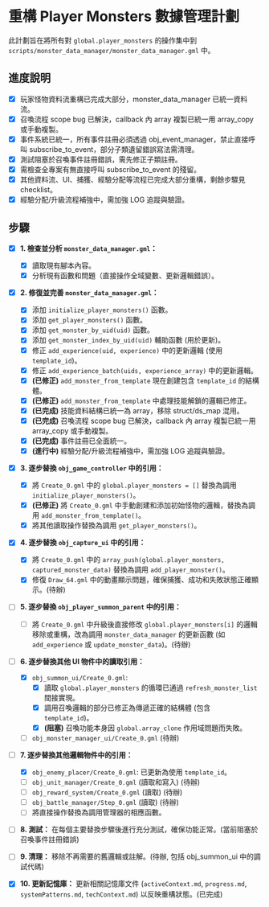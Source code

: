 # 重構 Player Monsters 數據管理計劃


此計劃旨在將所有對 `global.player_monsters` 的操作集中到 `scripts/monster_data_manager/monster_data_manager.gml` 中。

## 進度說明
- [x] 玩家怪物資料流重構已完成大部分，monster_data_manager 已統一資料流。
- [x] 召喚流程 scope bug 已解決，callback 內 array 複製已統一用 array_copy 或手動複製。
- [x] 事件系統已統一，所有事件註冊必須透過 obj_event_manager，禁止直接呼叫 subscribe_to_event，部分子類遺留錯誤寫法需清理。
- [x] 測試阻塞於召喚事件註冊錯誤，需先修正子類註冊。
- [X] 需檢查全專案有無直接呼叫 subscribe_to_event 的殘留。
- [x] 其他資料流、UI、捕獲、經驗分配等流程已完成大部分重構，剩餘步驟見 checklist。
- [X] 經驗分配/升級流程補強中，需加強 LOG 追蹤與驗證。

## 步驟

- [x] **1. 檢查並分析 `monster_data_manager.gml`：**
    - [x] 讀取現有腳本內容。
    - [x] 分析現有函數和問題（直接操作全域變數、更新邏輯錯誤）。

- [x] **2. 修復並完善 `monster_data_manager.gml`：**
    - [x] 添加 `initialize_player_monsters()` 函數。
    - [x] 添加 `get_player_monsters()` 函數。
    - [x] 添加 `get_monster_by_uid(uid)` 函數。
    - [x] 添加 `get_monster_index_by_uid(uid)` 輔助函數 (用於更新)。
    - [x] 修正 `add_experience(uid, experience)` 中的更新邏輯 (使用 `template_id`)。
    - [x] 修正 `add_experience_batch(uids, experience_array)` 中的更新邏輯。
    - [x] **(已修正)** `add_monster_from_template` 現在創建包含 `template_id` 的結構體。
    - [x] **(已修正)** `add_monster_from_template` 中處理技能解鎖的邏輯已修正。
    - [x] **(已完成)** 技能資料結構已統一為 array，移除 struct/ds_map 混用。
    - [x] **(已完成)** 召喚流程 scope bug 已解決，callback 內 array 複製已統一用 array_copy 或手動複製。
    - [x] **(已完成)** 事件註冊已全面統一。
    - [X] **(進行中)** 經驗分配/升級流程補強中，需加強 LOG 追蹤與驗證。

- [x] **3. 逐步替換 `obj_game_controller` 中的引用：**
    - [x] 將 `Create_0.gml` 中的 `global.player_monsters = []` 替換為調用 `initialize_player_monsters()`。
    - [x] **(已修正)** 將 `Create_0.gml` 中手動創建和添加初始怪物的邏輯，替換為調用 `add_monster_from_template()`。
    - [x] 將其他讀取操作替換為調用 `get_player_monsters()`。

- [x] **4. 逐步替換 `obj_capture_ui` 中的引用：**
    - [x] 將 `Create_0.gml` 中的 `array_push(global.player_monsters, captured_monster_data)` 替換為調用 `add_player_monster()`。
    - [x] 修復 `Draw_64.gml` 中的動畫顯示問題，確保捕獲、成功和失敗狀態正確顯示。(待辦)

- [ ] **5. 逐步替換 `obj_player_summon_parent` 中的引用：**
    - [ ] 將 `Create_0.gml` 中升級後直接修改 `global.player_monsters[i]` 的邏輯移除或重構，改為調用 `monster_data_manager` 的更新函數 (如 `add_experience` 或 `update_monster_data`)。(待辦)

- [ ] **6. 逐步替換其他 UI 物件中的讀取引用：**
    - [x] `obj_summon_ui/Create_0.gml`:
        - [x] 讀取 `global.player_monsters` 的循環已通過 `refresh_monster_list` 間接實現。
        - [x] 調用召喚邏輯的部分已修正為傳遞正確的結構體 (包含 `template_id`)。
        - [x] **(阻塞)** 召喚功能本身因 `global.array_clone` 作用域問題而失敗。
    - [ ] `obj_monster_manager_ui/Create_0.gml` (待辦)

- [ ] **7. 逐步替換其他邏輯物件中的引用：**
    - [x] `obj_enemy_placer/Create_0.gml`: 已更新為使用 `template_id`。
    - [ ] `obj_unit_manager/Create_0.gml` (讀取和寫入) (待辦)
    - [ ] `obj_reward_system/Create_0.gml` (讀取) (待辦)
    - [ ] `obj_battle_manager/Step_0.gml` (讀取) (待辦)
    - [ ] 將直接操作替換為調用管理器的相應函數。

- [ ] **8. 測試：** 在每個主要替換步驟後進行充分測試，確保功能正常。(當前阻塞於召喚事件註冊錯誤)

- [ ] **9. 清理：** 移除不再需要的舊邏輯或註解。(待辦, 包括 obj_summon_ui 中的調試代碼)

- [x] **10. 更新記憶庫：** 更新相關記憶庫文件 (`activeContext.md`, `progress.md`, `systemPatterns.md`, `techContext.md`) 以反映重構狀態。(已完成)